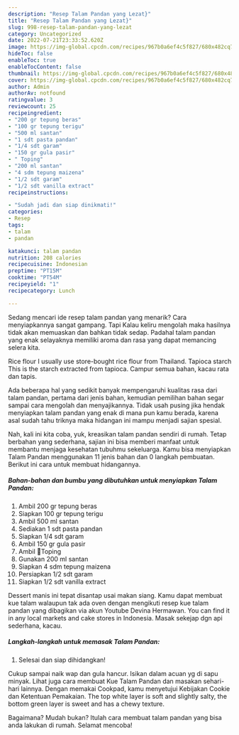 ```yaml
---
description: "Resep Talam Pandan yang Lezat}"
title: "Resep Talam Pandan yang Lezat}"
slug: 998-resep-talam-pandan-yang-lezat
category: Uncategorized
date: 2022-07-21T23:33:52.620Z
image: https://img-global.cpcdn.com/recipes/967b0a6ef4c5f827/680x482cq70/talam-pandan-foto-resep-utama.jpg
hideToc: false
enableToc: true
enableTocContent: false
thumbnail: https://img-global.cpcdn.com/recipes/967b0a6ef4c5f827/680x482cq70/talam-pandan-foto-resep-utama.jpg
cover: https://img-global.cpcdn.com/recipes/967b0a6ef4c5f827/680x482cq70/talam-pandan-foto-resep-utama.jpg
author: Admin
authorAv: notfound
ratingvalue: 3
reviewcount: 25
recipeingredient:
- "200 gr tepung beras"
- "100 gr tepung terigu"
- "500 ml santan"
- "1 sdt pasta pandan"
- "1/4 sdt garam"
- "150 gr gula pasir"
- " Toping"
- "200 ml santan"
- "4 sdm tepung maizena"
- "1/2 sdt garam"
- "1/2 sdt vanilla extract"
recipeinstructions:

- "Sudah jadi dan siap dinikmati!"
categories:
- Resep
tags:
- talam
- pandan

katakunci: talam pandan 
nutrition: 208 calories
recipecuisine: Indonesian
preptime: "PT15M"
cooktime: "PT54M"
recipeyield: "1"
recipecategory: Lunch

---
```



Sedang mencari ide resep talam pandan yang menarik? Cara menyiapkannya sangat gampang. Tapi Kalau keliru mengolah maka hasilnya tidak akan memuaskan dan bahkan tidak sedap. Padahal talam pandan yang enak selayaknya memiliki aroma dan rasa yang dapat memancing selera kita.


Rice flour I usually use store-bought rice flour from Thailand. Tapioca starch This is the starch extracted from tapioca. Campur semua bahan, kacau rata dan tapis.

Ada beberapa hal yang sedikit banyak mempengaruhi kualitas rasa dari talam pandan, pertama dari jenis bahan, kemudian pemilihan bahan segar sampai cara mengolah dan menyajikannya. Tidak usah pusing jika hendak menyiapkan talam pandan yang enak di mana pun kamu berada, karena asal sudah tahu triknya maka hidangan ini mampu menjadi sajian spesial.


Nah, kali ini kita coba, yuk, kreasikan talam pandan sendiri di rumah. Tetap berbahan yang sederhana, sajian ini bisa memberi manfaat untuk membantu menjaga kesehatan tubuhmu sekeluarga. Kamu bisa menyiapkan Talam Pandan menggunakan 11 jenis bahan dan 0 langkah pembuatan. Berikut ini cara untuk membuat hidangannya.

<!--inarticleads1-->

##### Bahan-bahan dan bumbu yang dibutuhkan untuk menyiapkan Talam Pandan:

1. Ambil 200 gr tepung beras
1. Siapkan 100 gr tepung terigu
1. Ambil 500 ml santan
1. Sediakan 1 sdt pasta pandan
1. Siapkan 1/4 sdt garam
1. Ambil 150 gr gula pasir
1. Ambil  🎈Toping
1. Gunakan 200 ml santan
1. Siapkan 4 sdm tepung maizena
1. Persiapkan 1/2 sdt garam
1. Siapkan 1/2 sdt vanilla extract


Dessert manis ini tepat disantap usai makan siang. Kamu dapat membuat kue talam walaupun tak ada oven dengan mengikuti resep kue talam pandan yang dibagikan via akun Youtube Devina Hermawan. You can find it in any local markets and cake stores in Indonesia. Masak sekejap dgn api sederhana, kacau. 

<!--inarticleads2-->

##### Langkah-langkah untuk memasak Talam Pandan:


1. Selesai dan siap dihidangkan!

Cukup sampai naik wap dan gula hancur. Isikan dalam acuan yg di sapu minyak. Lihat juga cara membuat Kue Talam Pandan dan masakan sehari-hari lainnya. Dengan memakai Cookpad, kamu menyetujui Kebijakan Cookie dan Ketentuan Pemakaian. The top white layer is soft and slightly salty, the bottom green layer is sweet and has a chewy texture. 

Bagaimana? Mudah bukan? Itulah cara membuat talam pandan yang bisa anda lakukan di rumah. Selamat mencoba!
